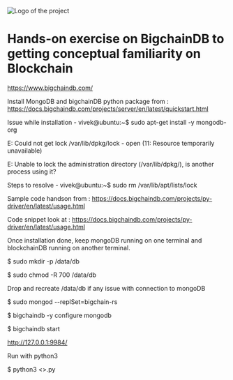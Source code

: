 ![Logo of the project](https://github.com/vivek-bombatkar/BIgchainDB_Practice/blob/master/bigchaindb_logo.JPG)

# Hands-on exercise on BigchainDB to getting conceptual familiarity on Blockchain 
https://www.bigchaindb.com/


Install MongoDB and bigchainDB python package from : https://docs.bigchaindb.com/projects/server/en/latest/quickstart.html

Issue while installation - 
vivek@ubuntu:~$ sudo apt-get install -y mongodb-org

E: Could not get lock /var/lib/dpkg/lock - open (11: Resource temporarily unavailable)

E: Unable to lock the administration directory (/var/lib/dpkg/), is another process using it?

Steps to resolve - 
vivek@ubuntu:~$ sudo rm /var/lib/apt/lists/lock


Sample code handson from : https://docs.bigchaindb.com/projects/py-driver/en/latest/usage.html

Code snippet look at : https://docs.bigchaindb.com/projects/py-driver/en/latest/usage.html



Once installation done, keep mongoDB running on one terminal and blockchainDB running on another terminal.

$ sudo mkdir -p /data/db

$ sudo chmod -R 700 /data/db

Drop and recreate /data/db if any issue with connection to mongoDB

$ sudo mongod --replSet=bigchain-rs

$ bigchaindb -y configure mongodb

$ bigchaindb start

http://127.0.0.1:9984/


Run with python3

$ python3 <>.py




